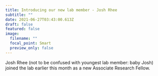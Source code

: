 ```yaml
---
title: Introducing our new lab member - Josh Rhee
subtitle: ""
date: 2021-06-27T03:43:00.613Z
draft: false
featured: false
image:
  filename: ""
  focal_point: Smart
  preview_only: false
---
```


Josh Rhee (not to be confused with youngest lab member: baby Josh) joined the lab earlier this month as a new Associate Research Fellow.
